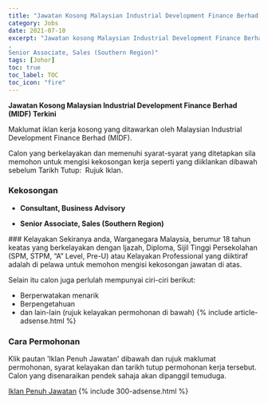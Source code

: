 ```yaml
---
title: "Jawatan Kosong Malaysian Industrial Development Finance Berhad (MIDF) Terkini" 
category: Jobs 
date: 2021-07-10 
excerpt: "Jawatan kosong Malaysian Industrial Development Finance Berhad (MIDF) terkini untuk kekosongan Consultant, Business Advisory 
,
Senior Associate, Sales (Southern Region)" 
tags: [Johor] 
toc: true 
toc_label: TOC 
toc_icon: "fire" 
--- 
```


**Jawatan Kosong Malaysian Industrial Development Finance Berhad (MIDF) Terkini**

Maklumat iklan kerja kosong yang ditawarkan oleh Malaysian Industrial Development Finance Berhad (MIDF). 

Calon yang berkelayakan dan memenuhi syarat-syarat yang ditetapkan sila memohon untuk mengisi kekosongan kerja seperti yang diiklankan dibawah sebelum Tarikh Tutup:  Rujuk Iklan. 
### Kekosongan 
<ul>
<li>
<p><strong>Consultant, Business Advisory&#160;</strong></p>
</li>
<li>
<p><strong>Senior Associate, Sales (Southern Region)</strong></p>
</li>
</ul> 
### Kelayakan 
Sekiranya anda, Warganegara Malaysia, berumur 18 tahun keatas yang berkelayakan dengan Ijazah, Diploma, Sijil Tinggi Persekolahan (SPM, STPM, “A” Level, Pre-U) atau Kelayakan Professional yang diiktiraf adalah di pelawa untuk memohon mengisi kekosongan jawatan di atas.

Selain itu calon juga perlulah mempunyai ciri-ciri berikut:
- Berperwatakan menarik
- Berpengetahuan
- dan lain-lain (rujuk kelayakan permohonan di bawah) 
{% include article-adsense.html %} 
### Cara Permohonan 
Klik pautan 'Iklan Penuh Jawatan' dibawah dan rujuk maklumat permohonan, syarat kelayakan dan tarikh tutup permohonan kerja tersebut.
Calon yang disenaraikan pendek sahaja akan dipanggil temuduga.

<a href="https://www.jobstreet.com.my/en/job-search/jobs-at-malaysian-industrial-development-finance-berhad-midf/" class="btn btn--info" target="_blank" rel="nofollow noopenner">Iklan Penuh Jawatan</a> 
{% include 300-adsense.html %} 